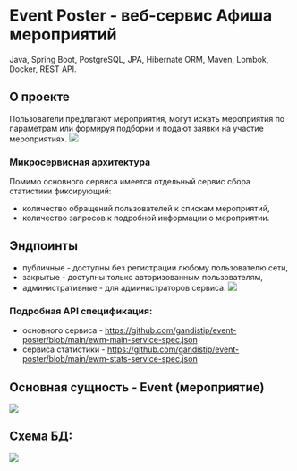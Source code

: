 # Event Poster - веб-сервис Афиша мероприятий
Java, Spring Boot, PostgreSQL, JPA, Hibernate ORM, Maven, Lombok, Docker, REST API.

## О проекте
Пользователи предлагают мероприятия, могут искать мероприятия по параметрам или формируя подборки и подают заявки на участие мероприятиях.
![](https://github.com/gandistip/event-poster/assets/120060980/5c46a985-a224-4696-872b-ca63867aa3c4)
### Микросервисная архитектура
Помимо основного сервиса имеется отдельный сервис сбора статистики фиксирующий:
   - количество обращений пользователей к спискам мероприятий,
   - количество запросов к подробной информации о мероприятии.

## Эндпоинты
   - публичные - доступны без регистрации любому пользователю сети,
   - закрытые - доступны только авторизованным пользователям,
   - административные - для администраторов сервиса.
![](https://github.com/gandistip/event-poster/assets/120060980/05777b80-b016-49a3-9b67-cd40cec03bbd)
### Подробная API спецификация:
* основного сервиса - https://github.com/gandistip/event-poster/blob/main/ewm-main-service-spec.json
* сервиса статистики - https://github.com/gandistip/event-poster/blob/main/ewm-stats-service-spec.json

## Основная сущность - Event (мероприятие)
![](https://github.com/gandistip/event-poster/assets/120060980/e2a53700-3c1b-461f-8aec-2e82bf29f1f7)

## Схема БД:
![](https://github.com/gandistip/java-explore-with-me/assets/120060980/7e77be41-4a12-42a3-ac60-df0d57c0cd0f)

